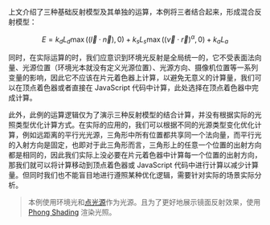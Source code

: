 上文介绍了三种基础反射模型及其单独的运算，本例将三者结合起来，形成混合反射模型：

$$
E = k_d L_d \max((\vec{l} \cdot \vec{n}), 0) + k_s L_s \max((\vec{v} \cdot \vec{r})^{\alpha}, 0) + k_a L_a
$$

同时，在实际运算的时，我们应意识到环境光反射是全局统一的，它不受表面法向量、光源位置（环境光本就没有定义光源位置）、光源方向、摄像机位置等一系列变量的影响，因此它不应该在片元着色器上计算，以避免无意义的计算量，我们可以在顶点着色器或者直接在 JavaScript 代码中计算，此处选择在顶点着色器中完成计算。

此外，此例的运算逻辑仅为了演示三种反射模型的结合计算，并没有根据实际的光照类型优化计算方式。在实际的应用的，我们可以根据不同的光源类型变化优化计算，例如远距离的平行光光源，三角形中所有位置都共享同一个法向量，而平行光的入射方向是固定，也即对于此三角形而言，三角形上的任意一个位置的出射方向都是相同的，因此我们实际上没必要在片元着色器中计算每一个位置的出射方向，那我们就可以将计算移动到顶点着色器或 JavaScript 代码中进行计算以减少计算量。但同时我们也不能盲目地进行遵照某种优化逻辑，需要针对实际的场景实际分析。

> 本例使用环境光和[点光源](./21_light_sources/01_pointlight)作为光源。且为了更好地展示镜面反射效果，使用 [Phong Shading](./20_shading/02_phongshading) 渲染光照。
